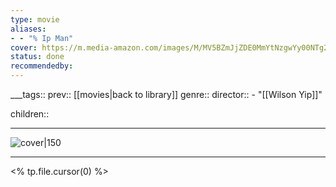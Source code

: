 ```yaml
---
type: movie
aliases:
- - "% Ip Man"
cover: https://m.media-amazon.com/images/M/MV5BZmJjZDE0MmYtNzgwYy00NTg2LWE0NDYtNzA0YTA4MjA0NmYxXkEyXkFqcGc@._V1_SX300.jpg
status: done
recommendedby:
---
```

___tags:: prev:: [[movies|back to library]]
genre::
director:: - "[[Wilson Yip]]"
  
children::
___
![cover|150](https://m.media-amazon.com/images/M/MV5BZmJjZDE0MmYtNzgwYy00NTg2LWE0NDYtNzA0YTA4MjA0NmYxXkEyXkFqcGc@._V1_SX300.jpg)
___
<% tp.file.cursor(0) %>
